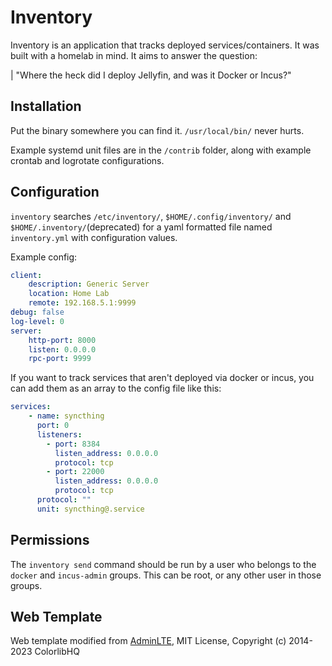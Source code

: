 

# Inventory

Inventory is an application that tracks deployed services/containers. It was built with a homelab in mind. It aims to answer the question:

| "Where the heck did I deploy Jellyfin, and was it Docker or Incus?"

## Installation

Put the binary somewhere you can find it. `/usr/local/bin/` never hurts.

Example systemd unit files are in the `/contrib` folder, along with example crontab and logrotate configurations.

## Configuration

`inventory` searches `/etc/inventory/`, `$HOME/.config/inventory/` and `$HOME/.inventory/`(deprecated) for a yaml formatted file named `inventory.yml` with configuration values.

Example config:

```yaml
client:
    description: Generic Server
    location: Home Lab
    remote: 192.168.5.1:9999
debug: false
log-level: 0
server:
    http-port: 8000
    listen: 0.0.0.0
    rpc-port: 9999
```

If you want to track services that aren't deployed via docker or incus, you can add them as an array to the config file like this:

```yaml
services:
    - name: syncthing
      port: 0
      listeners:
        - port: 8384
          listen_address: 0.0.0.0
          protocol: tcp
        - port: 22000
          listen_address: 0.0.0.0
          protocol: tcp
      protocol: ""
      unit: syncthing@.service
```

## Permissions

The `inventory send` command should be run by a user who belongs to the `docker` and `incus-admin` groups. This can be root,
or any other user in those groups.


## Web Template

Web template modified from [AdminLTE](https://github.com/ColorlibHQ/AdminLTE), MIT License, Copyright (c) 2014-2023 ColorlibHQ




